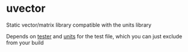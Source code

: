 # uvector
Static vector/matrix library compatible with the units library

Depends on [tester](https://github.com/eivinsam/tester) and [units](https://github.com/eivinsam/units) for the test file, which you can just exclude from your build
